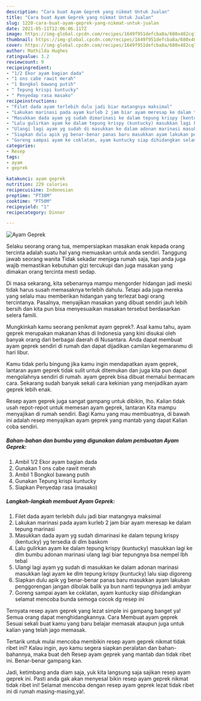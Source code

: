 ```yaml
---
description: "Cara buat Ayam Geprek yang nikmat Untuk Jualan"
title: "Cara buat Ayam Geprek yang nikmat Untuk Jualan"
slug: 1220-cara-buat-ayam-geprek-yang-nikmat-untuk-jualan
date: 2021-05-11T12:06:06.117Z
image: https://img-global.cpcdn.com/recipes/1649f951defcba8a/680x482cq70/ayam-geprek-foto-resep-utama.jpg
thumbnail: https://img-global.cpcdn.com/recipes/1649f951defcba8a/680x482cq70/ayam-geprek-foto-resep-utama.jpg
cover: https://img-global.cpcdn.com/recipes/1649f951defcba8a/680x482cq70/ayam-geprek-foto-resep-utama.jpg
author: Mathilda Hughes
ratingvalue: 3.2
reviewcount: 9
recipeingredient:
- "1/2 Ekor ayam bagian dada"
- "1 ons cabe rawit merah"
- "1 Bongkol bawang putih"
- " Tepung krispi kuntucky"
- " Penyedap rasa masako"
recipeinstructions:
- "Filet dada ayam terlebih dulu jadi biar matangnya maksimal"
- "Lakukan marinasi pada ayam kurleb 2 jam biar ayam meresap ke dalam tepung marinasi"
- "Masukkan dada ayam yg sudah dimarinasi ke dalam tepung krispy (kentucky) yg tersedia di dlm baskom"
- "Lalu gulirkan ayam ke dalam tepung krispy (kuntucky) masukkan lagi ke dlm bumbu adonan marinasi ulang lagi biar tepungnya bsa nempel lbh tebal"
- "Ulangi lagi ayam yg sudah di masukkan ke dalam adonan marinasi masukkan lagi ayam ke dlm tepung krispy (kuntucky) lalu siap digoreng"
- "Siapkan dulu apik yg benar-benar panas baru masukkan ayam lakukan penggorengan jangan dibolak balik ya bun nanti tepungnya jadi ambyar"
- "Goreng sampai ayam ke coklatan, ayam kuntucky siap dihidangkan selamat mencoba bunda semoga cocok dg resep ini"
categories:
- Resep
tags:
- ayam
- geprek

katakunci: ayam geprek 
nutrition: 229 calories
recipecuisine: Indonesian
preptime: "PT38M"
cooktime: "PT50M"
recipeyield: "1"
recipecategory: Dinner

---
```



![Ayam Geprek](https://img-global.cpcdn.com/recipes/1649f951defcba8a/680x482cq70/ayam-geprek-foto-resep-utama.jpg)

Selaku seorang orang tua, mempersiapkan masakan enak kepada orang tercinta adalah suatu hal yang memuaskan untuk anda sendiri. Tanggung jawab seorang  wanita Tidak sekadar menjaga rumah saja, tapi anda juga wajib memastikan kebutuhan gizi tercukupi dan juga masakan yang dimakan orang tercinta mesti sedap.

Di masa  sekarang, kita sebenarnya mampu mengorder hidangan jadi meski tidak harus susah memasaknya terlebih dahulu. Tetapi ada juga mereka yang selalu mau memberikan hidangan yang terlezat bagi orang tercintanya. Pasalnya, menyajikan masakan yang dibuat sendiri jauh lebih bersih dan kita pun bisa menyesuaikan masakan tersebut berdasarkan selera famili. 



Mungkinkah kamu seorang penikmat ayam geprek?. Asal kamu tahu, ayam geprek merupakan makanan khas di Indonesia yang kini disukai oleh banyak orang dari berbagai daerah di Nusantara. Anda dapat membuat ayam geprek sendiri di rumah dan dapat dijadikan camilan kegemaranmu di hari libur.

Kamu tidak perlu bingung jika kamu ingin mendapatkan ayam geprek, lantaran ayam geprek tidak sulit untuk ditemukan dan juga kita pun dapat mengolahnya sendiri di rumah. ayam geprek bisa dibuat memalui bermacam cara. Sekarang sudah banyak sekali cara kekinian yang menjadikan ayam geprek lebih enak.

Resep ayam geprek juga sangat gampang untuk dibikin, lho. Kalian tidak usah repot-repot untuk memesan ayam geprek, lantaran Kita mampu menyajikan di rumah sendiri. Bagi Kamu yang mau membuatnya, di bawah ini adalah resep menyajikan ayam geprek yang mantab yang dapat Kalian coba sendiri.

<!--inarticleads1-->

##### Bahan-bahan dan bumbu yang digunakan dalam pembuatan Ayam Geprek:

1. Ambil 1/2 Ekor ayam bagian dada
1. Gunakan 1 ons cabe rawit merah
1. Ambil 1 Bongkol bawang putih
1. Gunakan  Tepung krispi kuntucky
1. Siapkan  Penyedap rasa (masako)




<!--inarticleads2-->

##### Langkah-langkah membuat Ayam Geprek:

1. Filet dada ayam terlebih dulu jadi biar matangnya maksimal
1. Lakukan marinasi pada ayam kurleb 2 jam biar ayam meresap ke dalam tepung marinasi
1. Masukkan dada ayam yg sudah dimarinasi ke dalam tepung krispy (kentucky) yg tersedia di dlm baskom
1. Lalu gulirkan ayam ke dalam tepung krispy (kuntucky) masukkan lagi ke dlm bumbu adonan marinasi ulang lagi biar tepungnya bsa nempel lbh tebal
1. Ulangi lagi ayam yg sudah di masukkan ke dalam adonan marinasi masukkan lagi ayam ke dlm tepung krispy (kuntucky) lalu siap digoreng
1. Siapkan dulu apik yg benar-benar panas baru masukkan ayam lakukan penggorengan jangan dibolak balik ya bun nanti tepungnya jadi ambyar
1. Goreng sampai ayam ke coklatan, ayam kuntucky siap dihidangkan selamat mencoba bunda semoga cocok dg resep ini




Ternyata resep ayam geprek yang lezat simple ini gampang banget ya! Semua orang dapat menghidangkannya. Cara Membuat ayam geprek Sesuai sekali buat kamu yang baru belajar memasak ataupun juga untuk kalian yang telah jago memasak.

Tertarik untuk mulai mencoba membikin resep ayam geprek nikmat tidak ribet ini? Kalau ingin, ayo kamu segera siapkan peralatan dan bahan-bahannya, maka buat deh Resep ayam geprek yang mantab dan tidak ribet ini. Benar-benar gampang kan. 

Jadi, ketimbang anda diam saja, yuk kita langsung saja sajikan resep ayam geprek ini. Pasti anda gak akan menyesal bikin resep ayam geprek nikmat tidak ribet ini! Selamat mencoba dengan resep ayam geprek lezat tidak ribet ini di rumah masing-masing,ya!.


